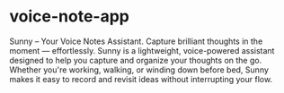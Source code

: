 # voice-note-app
Sunny – Your Voice Notes Assistant. Capture brilliant thoughts in the moment — effortlessly. Sunny is a lightweight, voice-powered assistant designed to help you capture and organize your thoughts on the go. Whether you're working, walking, or winding down before bed, Sunny makes it easy to record and revisit ideas without interrupting your flow.
